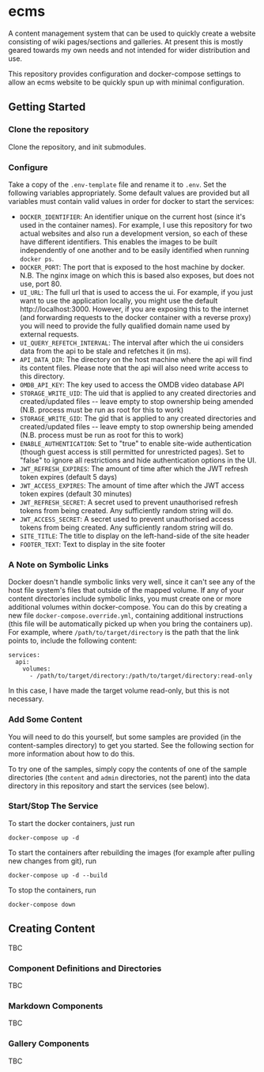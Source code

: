 # ecms

A content management system that can be used to quickly create a website consisting of wiki pages/sections and galleries. At present this is mostly geared towards my own needs and not intended for wider distribution and use.

This repository provides configuration and docker-compose settings to allow an ecms website to be quickly spun up with minimal configuration.

## Getting Started

### Clone the repository

Clone the repository, and init submodules.

### Configure

Take a copy of the `.env-template` file and rename it to `.env`. Set the following variables appropriately. Some default values are provided but all variables must contain valid values in order for docker to start the services:

- `DOCKER_IDENTIFIER`: An identifier unique on the current host (since it's used in the container names). For example, I use this repository for two actual websites and also run a development version, so each of these have different identifiers. This enables the images to be built independently of one another and to be easily identified when running `docker ps`.
- `DOCKER_PORT`: The port that is exposed to the host machine by docker. N.B. The nginx image on which this is based also exposes, but does not use, port 80.
- `UI_URL`: The full url that is used to access the ui. For example, if you just want to use the application locally, you might use the default http://localhost:3000. However, if you are exposing this to the internet (and forwarding requests to the docker container with a reverse proxy) you will need to provide the fully qualified domain name used by external requests.
- `UI_QUERY_REFETCH_INTERVAL`: The interval after which the ui considers data from the api to be stale and refetches it (in ms).
- `API_DATA_DIR`: The directory on the host machine where the api will find its content files. Please note that the api will also need write access to this directory.
- `OMDB_API_KEY`: The key used to access the OMDB video database API
- `STORAGE_WRITE_UID`: The uid that is applied to any created directories and created/updated files -- leave empty to stop ownership being amended (N.B. process must be run as root for this to work)
- `STORAGE_WRITE_GID`: The gid that is applied to any created directories and created/updated files -- leave empty to stop ownership being amended (N.B. process must be run as root for this to work)
- `ENABLE_AUTHENTICATION`: Set to "true" to enable site-wide authentication (though guest access is still permitted for unrestricted pages). Set to "false" to ignore all restrictions and hide authentication options in the UI.
- `JWT_REFRESH_EXPIRES`: The amount of time after which the JWT refresh token expires (default 5 days)
- `JWT_ACCESS_EXPIRES`: The amount of time after which the JWT access token expires (default 30 minutes)
- `JWT_REFRESH_SECRET`: A secret used to prevent unauthorised refresh tokens from being created. Any sufficiently random string will do.
- `JWT_ACCESS_SECRET`: A secret used to prevent unauthorised access tokens from being created. Any sufficiently random string will do.
- `SITE_TITLE`: The title to display on the left-hand-side of the site header
- `FOOTER_TEXT`: Text to display in the site footer

### A Note on Symbolic Links

Docker doesn't handle symbolic links very well, since it can't see any of the host file system's files that outside of the mapped volume. If any of your content directories include symbolic links, you must create one or more additional volumes within docker-compose. You can do this by creating a new file `docker-compose.override.yml`, containing additional instructions (this file will be automatically picked up when you bring the containers up). For example, where `/path/to/target/directory` is the path that the link points to, include the following content:

```
services:
  api:
    volumes:
      - /path/to/target/directory:/path/to/target/directory:read-only
```

In this case, I have made the target volume read-only, but this is not necessary.

### Add Some Content

You will need to do this yourself, but some samples are provided (in the content-samples directory) to get you started. See the following section for more information about how to do this.

To try one of the samples, simply copy the contents of one of the sample directories (the `content` and `admin` directories, not the parent) into the data directory in this repository and start the services (see below).

### Start/Stop The Service

To start the docker containers, just run

```
docker-compose up -d
```

To start the containers after rebuilding the images (for example after pulling new changes from git), run

```
docker-compose up -d --build
```

To stop the containers, run

```
docker-compose down
```

## Creating Content

TBC

### Component Definitions and Directories

TBC

### Markdown Components

TBC

### Gallery Components

TBC

